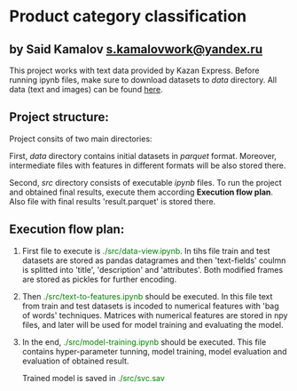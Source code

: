 # Product category classification
## by Said Kamalov s.kamalovwork@yandex.ru

This project works with text data provided by Kazan Express. Before running ipynb files, make sure to download datasets to *data* directory.
All data (text and images) can be found [here](https://drive.google.com/drive/folders/1a1OwG0gUEovQLiMSIfiSHA2g3DsZ62P0).

## Project structure:
Project consits of two main directories:

First, *data* directory contains initial datasets in *parquet* format. Moreover, intermediate files with features in different formats will be also stored there.

Second, *src* directory consists of executable *ipynb* files. To run the project and obtained final results, execute them according **Execution flow plan**. Also file with final results 'result.parquet' is stored there.

## Execution flow plan:
1. First file to execute is 
   <span style="color: green">./src/data-view.ipynb</span>.
    In tihs file train and test datasets are stored as pandas datagrames and then 'text-fields' coulmn is splitted into
    'title', 'description' and 'attributes'. Both modified frames are stored as pickles for further encoding.
2.  Then 
    <span style="color: green">./src/text-to-features.ipynb</span> should 
    be executed. In this file text from train and test datasets is incoded to numerical features with 'bag of words' techniques. Matrices with numerical features are stored in npy files, and later will be used for model training and evaluating the model.
3. In the end, 
   <span style="color: green">./src/model-training.ipynb</span> 
   should be executed. This file contains hyper-parameter tunning, model training, model evaluation and evaluation of obtained result.

   Trained model is saved in <span style="color: green">./src/svc.sav</span>